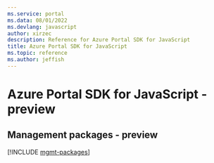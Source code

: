 ```yaml
---
ms.service: portal
ms.data: 08/01/2022
ms.devlang: javascript
author: xirzec
description: Reference for Azure Portal SDK for JavaScript
title: Azure Portal SDK for JavaScript
ms.topic: reference
ms.author: jeffish
---
```

# Azure Portal SDK for JavaScript - preview

## Management packages - preview
[!INCLUDE [mgmt-packages](portal-mgmt-index.md)]
